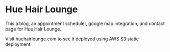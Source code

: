 # Hue Hair Lounge

This a blog, an appointment scheduler, google map integration, and contact page for Hue Hair Lounge. 

Visit huehairlounge.com to see it deployed using AWS S3 static deployment.
